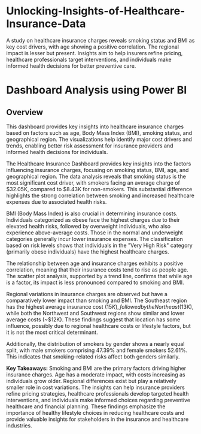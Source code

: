 # Unlocking-Insights-of-Healthcare-Insurance-Data
 A study on healthcare insurance charges reveals smoking status and BMI as key cost drivers, with age showing a positive correlation. The regional impact is lesser but present. Insights aim to help insurers refine pricing, healthcare professionals target interventions, and individuals make informed health decisions for better preventive care.
# Dashboard Analysis using Power BI 
## Overview 
This dashboard provides key insights into healthcare insurance charges based on factors such as age, Body Mass Index (BMI), smoking status, and geographical region. The visualizations help identify major cost drivers and trends, enabling better risk assessment for insurance providers and informed health decisions for individuals.

The Healthcare Insurance Dashboard provides key insights into the factors influencing insurance charges, focusing on smoking status, BMI, age, and geographical region. The data analysis reveals that smoking status is the most significant cost driver, with smokers facing an average charge of $32.05K, compared to $8.43K for non-smokers. This substantial difference highlights the strong correlation between smoking and increased healthcare expenses due to associated health risks.

BMI (Body Mass Index) is also crucial in determining insurance costs. Individuals categorized as obese face the highest charges due to their elevated health risks, followed by overweight individuals, who also experience above-average costs. Those in the normal and underweight categories generally incur lower insurance expenses. The classification based on risk levels shows that individuals in the "Very High Risk" category (primarily obese individuals) have the highest healthcare charges.

The relationship between age and insurance charges exhibits a positive correlation, meaning that their insurance costs tend to rise as people age. The scatter plot analysis, supported by a trend line, confirms that while age is a factor, its impact is less pronounced compared to smoking and BMI.

Regional variations in insurance charges are observed but have a comparatively lower impact than smoking and BMI. The Southeast region has the highest average insurance cost ($15K), followed by the Northeast ($13K), while both the Northwest and Southwest regions show similar and lower average costs (~$12K). These findings suggest that location has some influence, possibly due to regional healthcare costs or lifestyle factors, but it is not the most critical determinant.

Additionally, the distribution of smokers by gender shows a nearly equal split, with male smokers comprising 47.39% and female smokers 52.61%. This indicates that smoking-related risks affect both genders similarly.

**Key Takeaways:**
Smoking and BMI are the primary factors driving higher insurance charges.
Age has a moderate impact, with costs increasing as individuals grow older.
Regional differences exist but play a relatively smaller role in cost variations.
The insights can help insurance providers refine pricing strategies, healthcare professionals develop targeted health interventions, and individuals make informed choices regarding preventive healthcare and financial planning.
These findings emphasize the importance of healthy lifestyle choices in reducing healthcare costs and provide valuable insights for stakeholders in the insurance and healthcare industries.
